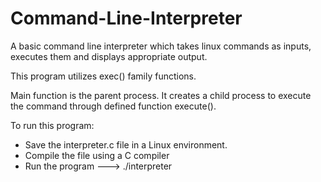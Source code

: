 # Command-Line-Interpreter

A basic command line interpreter which takes linux commands as inputs, executes them and displays appropriate output.

This program utilizes exec() family functions.

Main function is the parent process. It creates a child process to execute the command through defined function execute(). 

To run this program:
- Save the interpreter.c file in a Linux environment.
- Compile the file using a C compiler
- Run the program  --->  ./interpreter
